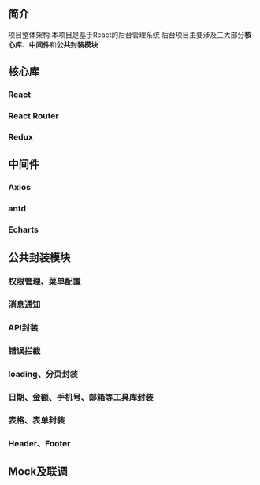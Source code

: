 ## 简介
项目整体架构
本项目是基于React的后台管理系统
后台项目主要涉及三大部分**核心库**、**中间件**和**公共封装模块**

## 核心库

### React
### React Router
### Redux

## 中间件

### Axios
### antd
### Echarts

## 公共封装模块

### 权限管理、菜单配置
### 消息通知
### API封装
### 错误拦截
### loading、分页封装
### 日期、金额、手机号、邮箱等工具库封装
### 表格、表单封装
### Header、Footer

## Mock及联调







